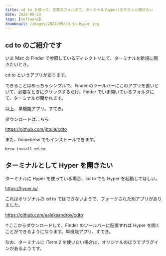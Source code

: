 ```yaml
---
title: cd to を使って、任意のフォルダで、ターミナル(Hyper)をサクっと開きたい
date: 2022-05-23
tags: [software]
thumbnail: /images/2022/05/cd-to-hyper.jpg
---
```


## cd to のご紹介です

いま Mac の Finder で参照しているディレクトリにて、ターミナルを新規に開きたいとき。

cd to というアプリがあります。

できることはめっちゃシンプルで、Finder のツールバーにこのアプリを置いといて、必要なときにクリックするだけ。Finder でいま開いているフォルダにて、ターミナルが開かれます。

以上、単機能アプリ。すてき。

ダウンロードはこちら

https://github.com/jbtule/cdto

また、homebrew でもインストールできます。

```
brew install cd-to
```

## ターミナルとして Hyper を開きたい

ターミナルに Hyper を使っている場合、cd to でも Hyper を起動してほしい。

https://hyper.is/

これはオリジナルの cd to ではできないようで、フォークされた別アプリがありました。

https://github.com/ealeksandrov/cdto

↑ここからダウンロードして、Finder のツールバーに配置すれば Hyper を開くことができるようになります。単機能アプリ、すてき。

なお、ターミナルに iTerm 2 を使いたい場合は、オリジナルのほうでプラグインがあるようです。
